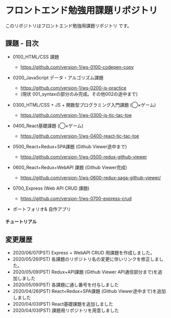 # フロントエンド勉強用課題リポジトリ 

このリポジトリはフロントエンド勉強用課題リポジトリ です。

## 課題 - 目次

- 0100_HTML/CSS 課題
  - https://github.com/version-1/ws-0100-codepen-copy
- 0200_JavaScript データ・アルゴリズム課題 
  - https://github.com/version-1/ws-0200-js-practice
  - (現状 001_syntaxの部分のみ完成。その他002の途中まで)
- 0300_HTML/CSS + JS + 関数型プログラミング入門課題 (◯×ゲーム)
  - https://github.com/version-1/ws-0300-js-tic-tac-toe
- 0400_React基礎課題 (◯×ゲーム)
  - https://github.com/version-1/ws-0400-react-tic-tac-toe
- 0500_React+Redux+SPA課題 (Github Viewer途中まで)
  - https://github.com/version-1/ws-0500-redux-github-viewer
- 0600_React+Redux+WebAPI 課題 (Github Viewer完成)
  - https://github.com/version-1/ws-0600-redux-saga-github-viewer/
- 0700_Express (Web API CRUD 課題)
  - https://github.com/version-1/ws-0700-express-crud
  
- ポートフォリオ& 自作アプリ

#### チュートリアル

## 変更履歴

- 2020/06/07(PST) Express + WebAPI CRUD 用課題を作成しました。
- 2020/05/26(PST) 各課題のリポジトリ名の変更に伴いリンクを修正しました。
- 2020/05/09(PST) Redux+API課題 (Github Viewer API通信部分まで)を追加しました
- 2020/05/09(PST) 各課題に通し番号を付与しました
- 2020/04/26(PST) React+Redux+SPA課題 (Github Viewer途中まで)を追加しました
- 2020/04/03(PST) React基礎課題を追加しました 
- 2020/04/03(PST) 課題用リポジトリを用意しました



